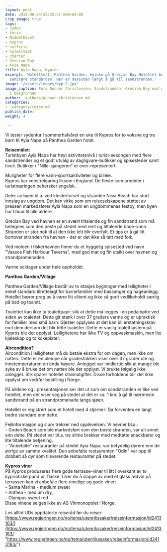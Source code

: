 ```yaml
---
layout: post
date: 2019-06-24T20:33:41.000+00:00
crop_image: true
tags:
- syden
- ferie
- Middelhavet
- Kypros
- solferie
- hotelltest
- charter
- Grecian Bay
- Ayia Napa
title: Ayia Napa, Kypros
excerpt: 'Hotelltest: Panthea Garden. Soluke på Grecian Bay Hotellet bør heve den
  sanitære standarden. Her er dessuten langt å gå til sandstranden.'
image: "/assets/images/kyp.2.jpg"
image_caption: Foto Gunnar Christensen. Sandstranden. Grecian Bay med Ayia Napa havn
  i bakgrunnen
author: _authors/gunnar-christensen.md
categories:
- _category/reise.md
publish_date: 
weight: 4

---
```

Vi tester sydentur i sommerhalvåret en uke til Kypros for to voksne og tre barn til Ayia Napa på Panthea Garden hotel.

**Reisemålet:**  
Turistbyen Ayia Napa har høyt aktivitetsnivå i turist-sesongen med flere sandstrender og et godt utvalg av dagligvare-butikker og spisesteder samt tivoli. Butikker i "Nille-sjangeren" er over-representert.

Muligheter for flere vann-sportsaktiviteter og billeie.  
Kypros har venstrekjøring liksom i England. De fleste som arbeider i turistnæringen behersker engelsk.

Deler av byen bl.a. ved klostertorvet og stranden Nissi Beach har stort innslag av ungdom. Det kan virke som om reiseselskapene støttet av pressen markedsfører Ayia Napa som en ungdommenes festby, men byen har tilbud til alle aldere.

Grecian Bay ved havnen er en svært tiltalende og fin sandstrand som må betegnes som den beste på stedet med rent og tiltalende bade-vann. Stranden er stor nok til at den ikke lett blir overfylt. Et tips er å gå litt bortover stranden fra havnen - der er det ikke så tett med folk.

Ved moloen i fiskerhavnen finner du et hyggelig spisested ved navn "Vassos Fish Harbour Taverna", med god mat og fin utsikt over havnen og strandpromenaden.

Varme soldager under hele oppholdet.

**Panthea Garden/Village**

Panthea Garden/Village består av to etasjes bygninger med leiligheter i enkel standard tilrettelagt for barnefamilier med bassenger og hageanlegg. Hotellet bærer preg av å være litt slitent og ikke så godt vedlikeholdt særlig på bad og toalett.

Toalettet kan ikke ta toalettpapir slik at dette må legges i en pedalbøtte ved siden av toalettet: Dette gir stank i over 37 graders varme og er upraktisk for familier med små barn: Gjester opplyses at det kan bli erstatningskrav mot dem dersom det blir tette toaletter. Dette er vanlig toalettsystem på Kypros ble det opplyst. Leilighetene har ikke TV og oppvaskmaskin, men lite kjøleskap og to kokeplater.

**Aircondition?**  
Aircondition i leiligheten må du betale ekstra for om dagen, men ikke om natten. Dette er en ulempe når gradestokken viser over 37 grader ute og innetemperaturen en enda høyere. Anlegget var imidlertid slik at mange ble syke av å bruke det om natten ble det opplyst. Vi brukte følgelig ikke anlegget. Slik sparer hotellet strømutgifter. Disse forholdene blir det ikke opplyst om ved/før bestilling i Norge.

På bildene og i presentasjonen ser det ut som om sandstranden er like ved hotellet, men det viser seg på stedet at det er ca. 1 km. å gå til nærmeste sandstrand på en strandpromenade langs sjøen.

Hotellet er registrert som et hotell med 4 stjerner: Da forventes en langt bedre standard enn dette.

Feilinformasjon og slurv trekker ned opplevelsen. Vi nevner bl.a.:  
\- Goden Beach som ble markedsført som den beste stranden, var alt annet enn dette. På stedet var bl.a. tre slitne brakker med medtatte snackbarer og lite tiltalende betjening.  
\- "Anbefalte" restauranter på stedet Ayia Napa, var betydelig dyrere enn de øvrige av samme kvalitet. Den anbefalte restauranten "Odin" var opp til dobbelt så dyr som tilsvarende restauranter på stedet.

**Kypros viner**  
På Kypros produseres flere gode terrasse-viner til litt i overkant av to kypriotiske pund pr. flaske. Liker du å slappe av med et glass rødvin på terrassen kan vi anbefale flere rimelige og gode viner:  
\- Santa Marina - medium sweet  
\- Anthea - medium dry,  
\- Olympus sweet red  
Disse vinene selges ikke av AS Vinmonopolet i Norge.

Les alltid UDs oppdaterte reiseråd før du reiser:  
[https://www.regjeringen.no/no/tema/utenrikssaker/reiseinformasjon/id2413163/](https://www.regjeringen.no/no/tema/utenrikssaker/reiseinformasjon/id2413163/ "https://www.regjeringen.no/no/tema/utenrikssaker/reiseinformasjon/id2413163/")